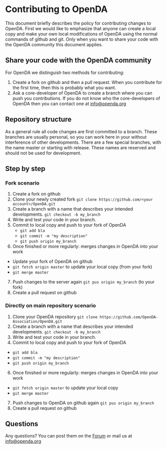 
# Contributing to OpenDA

This document briefly describes the policy for contributing changes to OpenDA.
First we would like to emphasize that anyone can create a local copy and make your own
local modifications of OpenDA using the normal commands of github and git. Only when you want to
share your code with the OpenDA community this document applies.

## Share your code with the OpenDA community

For OpenDA we distinguish two methods for contributing:
1. Create a fork on github and then a pull request. When you contribute for the first time, then this is probably what you want.
2. Ask a core-developer of OpenDA to create a branch where you can push you contributions. If you do not know who the core-developers of OpenDA then you can contact one at info@openda.org

## Repository structure

As a general rule all code changes are first committed to a branch. These branches are usually personal, so you can work here in your without interference of other developments. There are a few special branches, with the name master or starting with release. These names are reserved and should not be used for development.

## Step by step

### Fork scenario
1. Create a fork on github
2. Clone your newly created fork `git clone https://github.com/<your account>/OpenDA.git`
3. Create a branch with a name that describes your intended developments. `git checkout -b my_branch`
4. Write and test your code in your branch.
5. Commit to local copy and push to your fork of OpenDA
   * `git add bla`
   * `git commit -m "my description"`
   * `git push origin my_branch`
6. Once finished or more regularly: merges changes in OpenDA into your work
  * Update your fork of OpenDA on github
  * `git fetch origin master` to update your local copy (from your fork)
  * `git merge master`
7. Push changes to the server again `git pus origin my_branch` (to your fork)
8. Create a pull request on github

### Directly on main repository scenario
1. Clone your OpenDA repository `git clone https://github.com/OpenDA-Association/OpenDA.git`
3. Create a branch with a name that describes your intended developments.  `git checkout -b my_branch`
4. Write and test your code in your branch.
5. Commit to local copy and push to your fork of OpenDA
  * `git add bla`
  * `git commit -m "my description"`
  * `git push origin my_branch`
6. Once finished or more regularly: merges changes in OpenDA into your work
  * `git fetch origin master` to update your local copy
  * `git merge master`
7. Push changes to OpenDA on github again `git pus origin my_branch`
8. Create a pull request on github

## Questions

Any questions? You can post them on the [Forum](https://sourceforge.net/p/openda/discussion/?source=navbar) or mail us at info@openda.org
